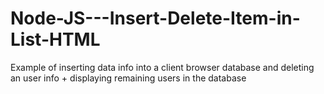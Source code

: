 # Node-JS---Insert-Delete-Item-in-List-HTML
Example of inserting data info into a client browser database and deleting an user info + displaying remaining users in the database 
